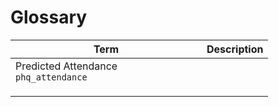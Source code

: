 # Glossary

<table><thead><tr><th width="290">Term</th><th>Description</th></tr></thead><tbody><tr><td>Predicted Attendance<br><code>phq_attendance</code></td><td></td></tr><tr><td></td><td></td></tr><tr><td></td><td></td></tr><tr><td></td><td></td></tr></tbody></table>
